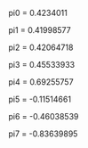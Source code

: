 pi0 = 0.4234011 

pi1 = 0.41998577

pi2 = 0.42064718

pi3 = 0.45533933

pi4 = 0.69255757

pi5 = -0.11514661

pi6 = -0.46038539

pi7 = -0.83639895


